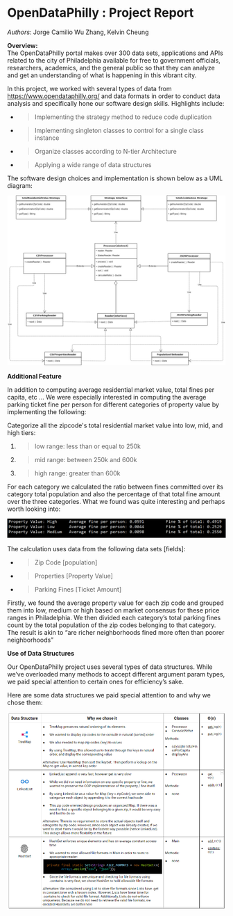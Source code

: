 # **OpenDataPhilly :** **Project Report**

*Authors*: Jorge Camilio Wu Zhang, Kelvin Cheung

**Overview:**\
The OpenDataPhilly portal makes over 300 data sets, applications and
APIs related to the city of Philadelphia available for free to
government officials, researchers, academics, and the general public so
that they can analyze and get an understanding of what is happening in
this vibrant city.

In this project, we worked with several types of data from https://www.opendataphilly.org/ 
and data formats in order to conduct data analysis and specifically hone our software design skills. Highlights include:

  - > Implementing the strategy method to reduce code duplication

  - > Implementing singleton classes to control for a single class
    > instance

  - > Organize classes according to N-tier Architecture

  - > Applying a wide range of data structures

The software design choices and implementation is shown below as a UML diagram:

![](imgs/UML.jpeg)

**Additional Feature**

In addition to computing average residential market value, total fines
per capita, etc … We were especially interested in computing the
<span class="underline">average parking ticket fine per person for
different categories of property value</span> by implementing the
following:

Categorize all the zipcode's total residential market value into low,
mid, and high tiers:

1.  > <span class="underline">low range</span>: less than or equal to
    > 250k

2.  > <span class="underline">mid range</span>: between 250k and 600k

3.  > <span class="underline">high range</span>: greater than 600k

For each category we calculated the ratio between fines committed over
its category total population and also the percentage of that total fine
amount over the three categories. What we found was quite interesting
and perhaps worth looking into:

![](imgs/avgfines.png)

The calculation uses data from the following data sets \[fields\]:

  - > Zip Code \[population\]

  - > Properties \[Property Value\]

  - > Parking Fines \[Ticket Amount\]

Firstly, we found the average property value for each zip code and
grouped them into low, medium or high based on market consensus for
these price ranges in Philadelphia. We then divided each category’s
total parking fines count by the total population of the zip codes
belonging to that category. The result is akin to “are richer
neighborhoods fined more often than poorer neighborhoods”

**Use of Data Structures**

Our OpenDataPhilly project uses several types of data structures. While
we’ve overloaded many methods to accept different argument param types,
we paid special attention to certain ones for efficiency’s sake.

Here are some data structures we paid special attention to and why we
chose them:

![](imgs/table.PNG)
